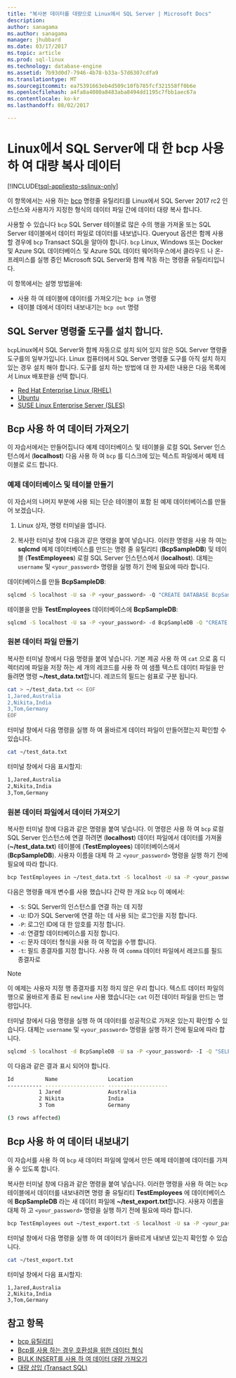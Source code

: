 ```yaml
---
title: "복사본 데이터를 대량으로 Linux에서 SQL Server | Microsoft Docs"
description: 
author: sanagama
ms.author: sanagama
manager: jhubbard
ms.date: 03/17/2017
ms.topic: article
ms.prod: sql-linux
ms.technology: database-engine
ms.assetid: 7b93d0d7-7946-4b78-b33a-57d6307cdfa9
ms.translationtype: MT
ms.sourcegitcommit: ea75391663eb4d509c10fb785fcf321558ff0b6e
ms.openlocfilehash: a4fa8a4080a8483aba8494dd1195c7fbb1aec67a
ms.contentlocale: ko-kr
ms.lasthandoff: 08/02/2017

---
```

# <a name="bulk-copy-data-with-bcp-to-sql-server-on-linux"></a>Linux에서 SQL Server에 대 한 bcp 사용 하 여 대량 복사 데이터

[!INCLUDE[tsql-appliesto-sslinux-only](../../docs/includes/tsql-appliesto-sslinux-only.md)]

이 항목에서는 사용 하는 [bcp](https://msdn.microsoft.com/en-us/library/ms162802.aspx) 명령줄 유틸리티를 Linux에서 SQL Server 2017 rc2 인스턴스와 사용자가 지정한 형식의 데이터 파일 간에 데이터 대량 복사 합니다.

사용할 수 있습니다 `bcp` SQL Server 테이블로 많은 수의 행을 가져올 또는 SQL Server 테이블에서 데이터 파일로 데이터를 내보냅니다. Queryout 옵션은 함께 사용할 경우에 `bcp` Transact SQL을 알아야 합니다. `bcp` Linux, Windows 또는 Docker 및 Azure SQL 데이터베이스 및 Azure SQL 데이터 웨어하우스에서 클라우드 나 온-프레미스를 실행 중인 Microsoft SQL Server와 함께 작동 하는 명령줄 유틸리티입니다.

이 항목에서는 설명 방법을에:
- 사용 하 여 테이블에 데이터를 가져오기는 `bcp in` 명령
- 테이블 데에서 데이터 내보내기는 `bcp out` 명령

## <a name="install-the-sql-server-command-line-tools"></a>SQL Server 명령줄 도구를 설치 합니다.

`bcp`Linux에서 SQL Server와 함께 자동으로 설치 되어 있지 않은 SQL Server 명령줄 도구를의 일부가입니다. Linux 컴퓨터에서 SQL Server 명령줄 도구를 아직 설치 하지 있는 경우 설치 해야 합니다. 도구를 설치 하는 방법에 대 한 자세한 내용은 다음 목록에서 Linux 배포판을 선택 합니다.

- [Red Hat Enterprise Linux (RHEL)](sql-server-linux-setup-tools.md#RHEL)
- [Ubuntu](sql-server-linux-setup-tools.md#ubuntu)
- [SUSE Linux Enterprise Server (SLES)](sql-server-linux-setup-tools.md#SLES)

## <a name="import-data-with-bcp"></a>Bcp 사용 하 여 데이터 가져오기

이 자습서에서는 만들어집니다 예제 데이터베이스 및 테이블을 로컬 SQL Server 인스턴스에서 (**localhost**) 다음 사용 하 여 `bcp` 를 디스크에 있는 텍스트 파일에서 예제 테이블로 로드 합니다.

### <a name="create-a-sample-database-and-table"></a>예제 데이터베이스 및 테이블 만들기

이 자습서의 나머지 부분에 사용 되는 단순 테이블이 포함 된 예제 데이터베이스를 만들어 보겠습니다.

1. Linux 상자, 명령 터미널을 엽니다.

2. 복사한 터미널 창에 다음과 같은 명령을 붙여 넣습니다. 이러한 명령을 사용 하 여는 **sqlcmd** 예제 데이터베이스를 만드는 명령 줄 유틸리티 (**BcpSampleDB**) 및 테이블 (**TestEmployees**) 로컬 SQL Server 인스턴스에서 (**localhost**). 대체는 `username` 및 `<your_password>` 명령을 실행 하기 전에 필요에 따라 합니다.

데이터베이스를 만들 **BcpSampleDB**:
```bash 
sqlcmd -S localhost -U sa -P <your_password> -Q "CREATE DATABASE BcpSampleDB;"
```
테이블을 만들 **TestEmployees** 데이터베이스에 **BcpSampleDB**:
```bash 
sqlcmd -S localhost -U sa -P <your_password> -d BcpSampleDB -Q "CREATE TABLE TestEmployees (Id INT IDENTITY(1,1) NOT NULL PRIMARY KEY, Name NVARCHAR(50), Location NVARCHAR(50));"
```
### <a name="create-the-source-data-file"></a>원본 데이터 파일 만들기
복사한 터미널 창에서 다음 명령을 붙여 넣습니다. 기본 제공 사용 하 여 `cat` 으로 홈 디렉터리에 파일을 저장 하는 세 개의 레코드를 사용 하 여 샘플 텍스트 데이터 파일을 만들려면 명령 **~/test_data.txt**합니다. 레코드의 필드는 쉼표로 구분 됩니다.

```bash
cat > ~/test_data.txt << EOF
1,Jared,Australia
2,Nikita,India
3,Tom,Germany
EOF
```

터미널 창에서 다음 명령을 실행 하 여 올바르게 데이터 파일이 만들어졌는지 확인할 수 있습니다.
```bash 
cat ~/test_data.txt
```

터미널 창에서 다음 표시할지:
```bash
1,Jared,Australia
2,Nikita,India
3,Tom,Germany
```

### <a name="import-data-from-the-source-data-file"></a>원본 데이터 파일에서 데이터 가져오기
복사한 터미널 창에 다음과 같은 명령을 붙여 넣습니다. 이 명령은 사용 하 여 `bcp` 로컬 SQL Server 인스턴스에 연결 하려면 (**localhost**) 데이터 파일에서 데이터를 가져올 (**~/test_data.txt**) 테이블에 (**TestEmployees**) 데이터베이스에서 (**BcpSampleDB**). 사용자 이름을 대체 하 고 `<your_password>` 명령을 실행 하기 전에 필요에 따라 합니다.

```bash 
bcp TestEmployees in ~/test_data.txt -S localhost -U sa -P <your_password> -d BcpSampleDB -c -t  ','
```

다음은 명령줄 매개 변수를 사용 했습니다 간략 한 개요 `bcp` 이 예에서:
- `-S`: SQL Server의 인스턴스를 연결 하는 데 지정
- `-U`: ID가 SQL Server에 연결 하는 데 사용 되는 로그인을 지정 합니다.
- `-P`: 로그인 ID에 대 한 암호를 지정 합니다.
- `-d`: 연결할 데이터베이스를 지정 합니다.
- `-c`: 문자 데이터 형식을 사용 하 여 작업을 수행 합니다.
- `-t`: 필드 종결자를 지정 합니다. 사용 하 여 `comma` 데이터 파일에서 레코드를 필드 종결자로

> [!NOTE]
> 이 예제는 사용자 지정 행 종결자를 지정 하지 않은 우리 합니다. 텍스트 데이터 파일의 행으로 올바르게 종료 된 `newline` 사용 했습니다는 `cat` 이전 데이터 파일을 만드는 명령입니다.

터미널 창에서 다음 명령을 실행 하 여 데이터를 성공적으로 가져온 있는지 확인할 수 있습니다. 대체는 `username` 및 `<your_password>` 명령을 실행 하기 전에 필요에 따라 합니다.
```bash 
sqlcmd -S localhost -d BcpSampleDB -U sa -P <your_password> -I -Q "SELECT * FROM TestEmployees;"
```

이 다음과 같은 결과 표시 되어야 합니다.
```bash
Id          Name                Location
----------- ------------------- -------------------
          1 Jared               Australia
          2 Nikita              India
          3 Tom                 Germany

(3 rows affected)
```

## <a name="export-data-with-bcp"></a>Bcp 사용 하 여 데이터 내보내기

이 자습서를 사용 하 여 `bcp` 새 데이터 파일에 앞에서 만든 예제 테이블에 데이터를 가져올 수 있도록 합니다.

복사한 터미널 창에 다음과 같은 명령을 붙여 넣습니다. 이러한 명령을 사용 하 여는 `bcp` 테이블에서 데이터를 내보내려면 명령 줄 유틸리티 **TestEmployees** 에 데이터베이스에 **BcpSampleDB** 라는 새 데이터 파일에 **~/test_export.txt**합니다.  사용자 이름을 대체 하 고 `<your_password>` 명령을 실행 하기 전에 필요에 따라 합니다.

```bash 
bcp TestEmployees out ~/test_export.txt -S localhost -U sa -P <your_password> -d BcpSampleDB -c -t ','
```

터미널 창에서 다음 명령을 실행 하 여 데이터가 올바르게 내보낸 있는지 확인할 수 있습니다.
```bash 
cat ~/test_export.txt
```

터미널 창에서 다음 표시할지:
```
1,Jared,Australia
2,Nikita,India
3,Tom,Germany
```

## <a name="see-also"></a>참고 항목
- [bcp 유틸리티](https://msdn.microsoft.com/en-us/library/ms162802.aspx)
- [Bcp를 사용 하는 경우 호환성을 위한 데이터 형식](https://msdn.microsoft.com/en-us/library/ms190759.aspx)
- [BULK INSERT를 사용 하 여 데이터 대량 가져오기](https://msdn.microsoft.com/en-us/library/ms175915.aspx)
- [대량 삽입 (Transact SQL)](https://msdn.microsoft.com/en-us/library/ms188365.aspx)

